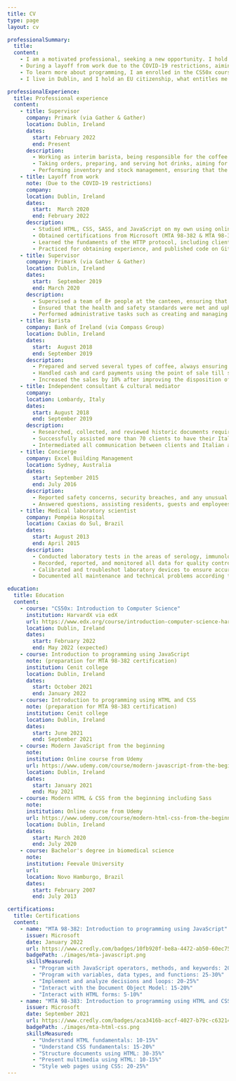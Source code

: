 ```yaml
---
title: CV
type: page
layout: cv

professionalSummary: 
  title:
  content:
    - I am a motivated professional, seeking a new opportunity. I hold a bachelor’s degree in biomedical science, what helped me to develop excellent analytical and communication skills, along with attention to details. I’m fluent in both English and Portuguese.  
    - During a layoff from work due to the COVID-19 restrictions, aiming to develop new skills, I started studying web technologies including HTML, CSS/SCSS, and JavaScript. I also obtained certifications from Microsoft to assert these skills.
    - To learn more about programming, I am enrolled in the CS50x course provided by HarvardX via edX. To expand my skillset and obtain experience, I am working on projects to build my portfolio. And my next goal is to learn React, and improve my skills in UI/UX.
    - I live in Dublin, and I hold an EU citizenship, what entitles me to work in the EU/EEA.

professionalExperience:
  title: Professional experience
  content:
    - title: Supervisor
      company: Primark (via Gather & Gather)
      location: Dublin, Ireland
      dates:
        start: February 2022 
        end: Present
      description:
        - Working as interim barista, being responsible for the coffee bar.
        - Taking orders, preparing, and serving hot drinks, aiming for a great customer satisfaction.
        - Performing inventory and stock management, ensuring that the bar is well-stock with minimal waste.
    - title: Layoff from work 
      note: (Due to the COVID-19 restrictions)
      company: 
      location: Dublin, Ireland
      dates:
        start:  March 2020 
        end: February 2022
      description:
        - Studied HTML, CSS, SASS, and JavaScript on my own using online resources, and with the mentorship of a professional developer. 
        - Obtained certifications from Microsoft (MTA 98-382 & MTA 98-383) to assert these skills.
        - Learned the fundaments of the HTTP protocol, including client-server model, request methods and response status codes.
        - Practiced for obtaining experience, and published code on GitHub.
    - title: Supervisor
      company: Primark (via Gather & Gather) 
      location: Dublin, Ireland
      dates:
        start:  September 2019 
        end: March 2020
      description:
        - Supervised a team of 8+ people at the canteen, ensuring that the highest quality standards on the catering services were met with great customer service. 
        - Ensured that the health and safety standards were met and upheld by the team.
        - Performed administrative tasks such as creating and managing team rosters, training new hires, evaluating performance of the team members, providing feedback, and managing inventory.
    - title: Barista
      company: Bank of Ireland (via Compass Group) 
      location: Dublin, Ireland
      dates:
        start:  August 2018 
        end: September 2019
      description:
        - Prepared and served several types of coffee, always ensuring the highest level of quality and customer satisfaction.
        - Handled cash and card payments using the point of sale till system.
        - Increased the sales by 10% after improving the disposition of the products, ensuring that they were properly displayed and accessible to the customers. 
    - title: Independent consultant & cultural mediator
      company: 
      location: Lombardy, Italy
      dates:
        start: August 2018 
        end: September 2019
      description:
        - Researched, collected, and reviewed historic documents required for the Italian citizenship recognition (jus sanguinis, by bloodline).
        - Successfully assisted more than 70 clients to have their Italian citizenship recognized.
        - Intermediated all communication between clients and Italian authorities.
    - title: Concierge
      company: Excel Building Management  
      location: Sydney, Australia
      dates:
        start: September 2015 
        end: July 2016
      description:
        - Reported safety concerns, security breaches, and any unusual circumstances both verbally and in writing.
        - Answered questions, assisting residents, guests and employees.      
    - title: Medical laboratory scientist
      company: Pompéia Hospital
      location: Caxias do Sul, Brazil
      dates:
        start: August 2013
        end: April 2015
      description:
        - Conducted laboratory tests in the areas of serology, immunology, haematology, coagulation, urinalysis, and biochemical.
        - Recorded, reported, and monitored all data for quality control.
        - Calibrated and troubleshot laboratory devices to ensure accurate test results.
        - Documented all maintenance and technical problems according to the protocol defined by the laboratory.  

education:
  title: Education
  content:
    - course: "CS50x: Introduction to Computer Science"
      institution: HarvardX via edX
      url: https://www.edx.org/course/introduction-computer-science-harvardx-cs50x
      location: Dublin, Ireland
      dates:
        start: February 2022
        end: May 2022 (expected)
    - course: Introduction to programming using JavaScript
      note: (preparation for MTA 98-382 certification)
      institution: Cenit college
      location: Dublin, Ireland
      dates:
        start: October 2021
        end: January 2022
    - course: Introduction to programming using HTML and CSS
      note: (preparation for MTA 98-383 certification)
      institution: Cenit college
      location: Dublin, Ireland
      dates:
        start: June 2021
        end: September 2021
    - course: Modern JavaScript from the beginning
      note: 
      institution: Online course from Udemy
      url: https://www.udemy.com/course/modern-javascript-from-the-beginning
      location: Dublin, Ireland
      dates:
        start: January 2021
        end: May 2021
    - course: Modern HTML & CSS from the beginning including Sass
      note: 
      institution: Online course from Udemy
      url: https://www.udemy.com/course/modern-html-css-from-the-beginning
      location: Dublin, Ireland
      dates:
        start: March 2020
        end: July 2020
    - course: Bachelor's degree in biomedical science
      note: 
      institution: Feevale University 
      url: 
      location: Novo Hamburgo, Brazil 
      dates:
        start: February 2007 
        end: July 2013

certifications:
  title: Certifications
  content:
    - name: "MTA 98-382: Introduction to programming using JavaScript"
      issuer: Microsoft
      date: January 2022
      url: https://www.credly.com/badges/10fb920f-be8a-4472-ab50-60ec75d413ef
      badgePath: ./images/mta-javascript.png
      skillsMeasured:
        - "Program with JavaScript operators, methods, and keywords: 20-25%"
        - "Program with variables, data types, and functions: 25-30%"
        - "Implement and analyze decisions and loops: 20-25%"
        - "Interact with the Document Object Model: 15-20%"
        - "Interact with HTML forms: 5-10%"
    - name: "MTA 98-383: Introduction to programming using HTML and CSS"
      issuer: Microsoft
      date: September 2021
      url: https://www.credly.com/badges/aca3416b-accf-4027-b79c-c63214241744
      badgePath: ./images/mta-html-css.png
      skillsMeasured:
        - "Understand HTML fundamentals: 10-15%"
        - "Understand CSS fundamentals: 15-20%"
        - "Structure documents using HTML: 30-35%"
        - "Present multimedia using HTML: 10-15%"
        - "Style web pages using CSS: 20-25%"
---
```


